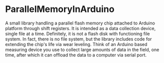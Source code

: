 # ParallelMemoryInArduino

A small library handling a parallel flash memory chip attached to Arduino platform through shift registers. It is intended as a data collection device, single file at a time. Definitely, it is not a flash disk with functioning file system. In fact, there is no file system, but the library includes code for extending the chip's life via wear leveling. Think of an Arduino based measuring device you use to collect large amounts of data in the field, one time, after which it can offload the data to a computer via serial port.
